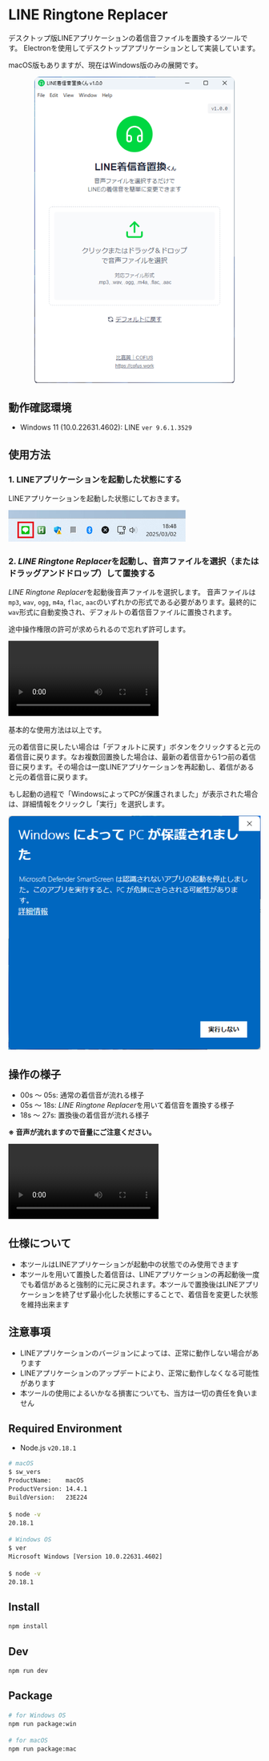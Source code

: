 # LINE Ringtone Replacer

デスクトップ版LINEアプリケーションの着信音ファイルを置換するツールです。
Electronを使用してデスクトップアプリケーションとして実装しています。

macOS版もありますが、現在はWindows版のみの展開です。

<div style="display: flex; justify-content: center; align-items: center; flex-direction: column;">
  <div style="border-radius: 10px; overflow: hidden; max-width: 400px; margin: 0 auto;">
    <img src="./docs/images/image-app-shot-1.png">
  </div>
</div>

## 動作確認環境

- Windows 11 (10.0.22631.4602): LINE `ver 9.6.1.3529`

## 使用方法

### 1. LINEアプリケーションを起動した状態にする

LINEアプリケーションを起動した状態にしておきます。

<img src="./docs/images/image-1.png">

### 2. *LINE Ringtone Replacer*を起動し、音声ファイルを選択（またはドラッグアンドドロップ）して置換する

*LINE Ringtone Replacer*を起動後音声ファイルを選択します。
音声ファイルは`mp3`, `wav`, `ogg`, `m4a`, `flac`, `aac`のいずれかの形式である必要があります。最終的に`wav`形式に自動変換され、デフォルトの着信音ファイルに置換されます。

途中操作権限の許可が求められるので忘れず許可します。

<video src="./docs/videos/video-1.mp4" controls></video>

基本的な使用方法は以上です。

元の着信音に戻したい場合は「デフォルトに戻す」ボタンをクリックすると元の着信音に戻ります。なお複数回置換した場合は、最新の着信音から1つ前の着信音に戻ります。その場合は一度LINEアプリケーションを再起動し、着信があると元の着信音に戻ります。

もし起動の過程で「WindowsによってPCが保護されました」が表示された場合は、詳細情報をクリックし「実行」を選択します。

<img src="./docs/images/image-2.png">

## 操作の様子

- 00s 〜 05s: 通常の着信音が流れる様子
- 05s 〜 18s: *LINE Ringtone Replacer*を用いて着信音を置換する様子
- 18s 〜 27s: 置換後の着信音が流れる様子

**※ 音声が流れますので音量にご注意ください。**

<video src="./docs/videos/video-2.mp4" controls></video>

## 仕様について

- 本ツールはLINEアプリケーションが起動中の状態でのみ使用できます
- 本ツールを用いて置換した着信音は、LINEアプリケーションの再起動後一度でも着信があると強制的に元に戻されます。本ツールで置換後はLINEアプリケーションを終了せず最小化した状態にすることで、着信音を変更した状態を維持出来ます

## 注意事項

- LINEアプリケーションのバージョンによっては、正常に動作しない場合があります
- LINEアプリケーションのアップデートにより、正常に動作しなくなる可能性があります
- 本ツールの使用によるいかなる損害についても、当方は一切の責任を負いません

## Required Environment

- Node.js `v20.18.1`

```bash
# macOS
$ sw_vers
ProductName:    macOS
ProductVersion: 14.4.1
BuildVersion:   23E224

$ node -v
20.18.1

# Windows OS
$ ver
Microsoft Windows [Version 10.0.22631.4602]

$ node -v
20.18.1
```

## Install

```bash
npm install
```

## Dev

```bash
npm run dev
```

## Package

```bash
# for Windows OS
npm run package:win

# for macOS
npm run package:mac
```